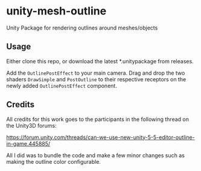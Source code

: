# unity-mesh-outline
Unity Package for rendering outlines around meshes/objects

## Usage

Either clone this repo, or download the latest \*.unitypackage from releases.

Add the `OutlinePostEffect` to your main camera. Drag and drop the two shaders `DrawSimple` and `PostOutline` to their respective receptors on the newly added `OutlinePostEffect` component.

## Credits

All credits for this work goes to the participants in the following thread on the Unity3D forums:

https://forum.unity.com/threads/can-we-use-new-unity-5-5-editor-outline-in-game.445885/

All I did was to bundle the code and make a few minor changes such as making the outline color configurable.
